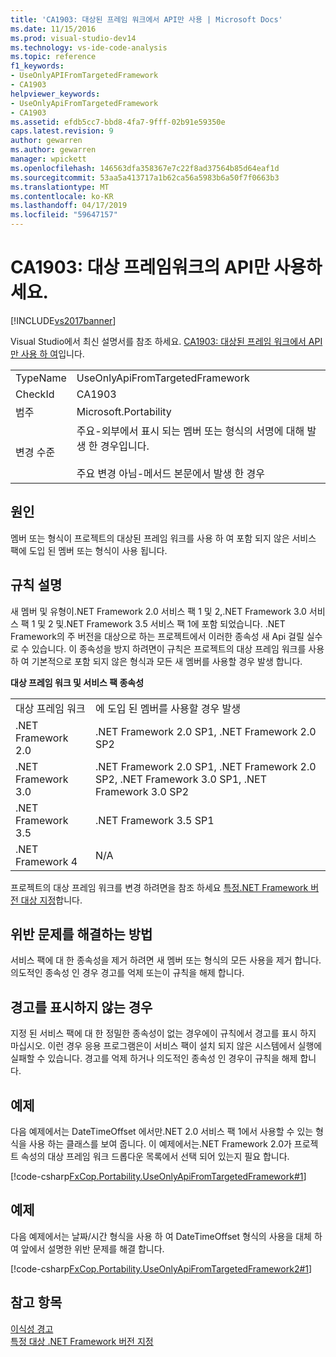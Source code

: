 ```yaml
---
title: 'CA1903: 대상된 프레임 워크에서 API만 사용 | Microsoft Docs'
ms.date: 11/15/2016
ms.prod: visual-studio-dev14
ms.technology: vs-ide-code-analysis
ms.topic: reference
f1_keywords:
- UseOnlyAPIFromTargetedFramework
- CA1903
helpviewer_keywords:
- UseOnlyApiFromTargetedFramework
- CA1903
ms.assetid: efdb5cc7-bbd8-4fa7-9fff-02b91e59350e
caps.latest.revision: 9
author: gewarren
ms.author: gewarren
manager: wpickett
ms.openlocfilehash: 146563dfa358367e7c22f8ad37564b85d64eaf1d
ms.sourcegitcommit: 53aa5a413717a1b62ca56a5983b6a50f7f0663b3
ms.translationtype: MT
ms.contentlocale: ko-KR
ms.lasthandoff: 04/17/2019
ms.locfileid: "59647157"
---
```

# <a name="ca1903-use-only-api-from-targeted-framework"></a>CA1903: 대상 프레임워크의 API만 사용하세요.
[!INCLUDE[vs2017banner](../includes/vs2017banner.md)]

Visual Studio에서 최신 설명서를 참조 하세요. [CA1903: 대상된 프레임 워크에서 API만 사용 하 여](https://docs.microsoft.com/visualstudio/code-quality/ca1903-use-only-api-from-targeted-framework)입니다.  
  
|||  
|-|-|  
|TypeName|UseOnlyApiFromTargetedFramework|  
|CheckId|CA1903|  
|범주|Microsoft.Portability|  
|변경 수준|주요-외부에서 표시 되는 멤버 또는 형식의 서명에 대해 발생 한 경우입니다.<br /><br /> 주요 변경 아님-메서드 본문에서 발생 한 경우|  
  
## <a name="cause"></a>원인  
 멤버 또는 형식이 프로젝트의 대상된 프레임 워크를 사용 하 여 포함 되지 않은 서비스 팩에 도입 된 멤버 또는 형식이 사용 됩니다.  
  
## <a name="rule-description"></a>규칙 설명  
 새 멤버 및 유형이.NET Framework 2.0 서비스 팩 1 및 2,.NET Framework 3.0 서비스 팩 1 및 2 및.NET Framework 3.5 서비스 팩 1에 포함 되었습니다. .NET Framework의 주 버전을 대상으로 하는 프로젝트에서 이러한 종속성 새 Api 걸릴 실수로 수 있습니다. 이 종속성을 방지 하려면이 규칙은 프로젝트의 대상 프레임 워크를 사용 하 여 기본적으로 포함 되지 않은 형식과 모든 새 멤버를 사용할 경우 발생 합니다.  
  
 **대상 프레임 워크 및 서비스 팩 종속성**  
  
|||  
|-|-|  
|대상 프레임 워크|에 도입 된 멤버를 사용할 경우 발생|  
|.NET Framework 2.0|.NET Framework 2.0 SP1, .NET Framework 2.0 SP2|  
|.NET Framework 3.0|.NET Framework 2.0 SP1, .NET Framework 2.0 SP2, .NET Framework 3.0 SP1, .NET Framework 3.0 SP2|  
|.NET Framework 3.5|.NET Framework 3.5 SP1|  
|.NET Framework 4|N/A|  
  
 프로젝트의 대상 프레임 워크를 변경 하려면을 참조 하세요 [특정.NET Framework 버전 대상 지정](../ide/targeting-a-specific-dotnet-framework-version.md)합니다.  
  
## <a name="how-to-fix-violations"></a>위반 문제를 해결하는 방법  
 서비스 팩에 대 한 종속성을 제거 하려면 새 멤버 또는 형식의 모든 사용을 제거 합니다. 의도적인 종속성 인 경우 경고를 억제 또는이 규칙을 해제 합니다.  
  
## <a name="when-to-suppress-warnings"></a>경고를 표시하지 않는 경우  
 지정 된 서비스 팩에 대 한 정밀한 종속성이 없는 경우에이 규칙에서 경고를 표시 하지 마십시오. 이런 경우 응용 프로그램은이 서비스 팩이 설치 되지 않은 시스템에서 실행에 실패할 수 있습니다. 경고를 억제 하거나 의도적인 종속성 인 경우이 규칙을 해제 합니다.  
  
## <a name="example"></a>예제  
 다음 예제에서는 DateTimeOffset 에서만.NET 2.0 서비스 팩 1에서 사용할 수 있는 형식을 사용 하는 클래스를 보여 줍니다. 이 예제에서는.NET Framework 2.0가 프로젝트 속성의 대상 프레임 워크 드롭다운 목록에서 선택 되어 있는지 필요 합니다.  
  
 [!code-csharp[FxCop.Portability.UseOnlyApiFromTargetedFramework#1](../snippets/csharp/VS_Snippets_CodeAnalysis/FxCop.Portability.UseOnlyApiFromTargetedFramework/CS/FxCop.Portability.UseOnlyApiFromTargetedFramework.cs#1)]  
  
## <a name="example"></a>예제  
 다음 예제에서는 날짜/시간 형식을 사용 하 여 DateTimeOffset 형식의 사용을 대체 하 여 앞에서 설명한 위반 문제를 해결 합니다.  
  
 [!code-csharp[FxCop.Portability.UseOnlyApiFromTargetedFramework2#1](../snippets/csharp/VS_Snippets_CodeAnalysis/FxCop.Portability.UseOnlyApiFromTargetedFramework2/CS/FxCop.Portability.UseOnlyApiFromTargetedFramework2.cs#1)]  
  
## <a name="see-also"></a>참고 항목  
 [이식성 경고](../code-quality/portability-warnings.md)   
 [특정 대상 .NET Framework 버전 지정](../ide/targeting-a-specific-dotnet-framework-version.md)
